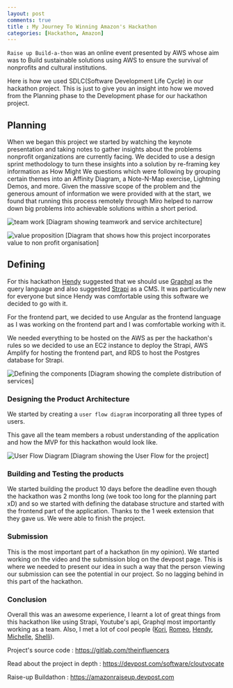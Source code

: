 ```yaml
---
layout: post
comments: true
title : My Journey To Winning Amazon's Hackathon
categories: [Hackathon, Amazon]
---
```



`Raise up Build-a-thon` was an online event presented by AWS whose aim was to Build sustainable solutions using AWS to ensure the survival of nonprofits and cultural institutions.

Here is how we used SDLC(Software Development Life Cycle) in our hackathon project. This is just to give you an insight into how we moved from the Planning phase to the Development phase for our hackathon project.

## Planning
When we began this project we started by watching the keynote presentation and taking notes to gather insights about the problems nonprofit organizations are currently facing. We decided to use a design sprint methodology to turn these insights into a solution by re-framing key information as How Might We questions which were following by grouping certain themes into an Affinity Diagram, a Note-N-Map exercise, Lightning Demos, and more. Given the massive scope of the problem and the generous amount of information we were provided with at the start, we found that running this process remotely through Miro helped to narrow down big problems into achievable solutions within a short period.

![team work](https://res.cloudinary.com/dcrzh66on/image/upload/v1595432286/Cloutvocate/Team_Work_sqcwts.png)
[Diagram showing teamwork and service architecture]

![value proposition](https://res.cloudinary.com/dcrzh66on/image/upload/v1595445705/Cloutvocate/Cloutvocate_Value_Model-05_czz6se.png)
[Diagram that shows how this project incorporates value to non profit organisation]


## Defining

For this hackathon [Hendy](https://www.linkedin.com/in/hendyirawan) suggested that we should use [Graphql](https://graphql.org) as the query language and also suggested [Strapi](https://strapi.io) as a CMS. It was particularly new for everyone but since Hendy was comfortable using this software we decided to go with it.

For the frontend part, we decided to use Angular as the frontend language as I was working on the frontend part and I was comfortable working with it.

We needed everything to be hosted on the AWS as per the hackathon's rules so we decided to use an EC2 instance to deploy the Strapi, AWS Amplify for hosting the frontend part, and RDS to host the Postgres database for Strapi.

![Defining the components](https://res.cloudinary.com/dcrzh66on/image/upload/v1595362124/Cloutvocate/image_luowdq.png)
[Diagram showing the complete distribution of services]


### Designing the Product Architecture

We started by creating a `user flow diagram` incorporating all three types of users.

This gave all the team members a robust understanding of the application and how the MVP for this hackathon would look like.

![User Flow Diagram](https://res.cloudinary.com/dcrzh66on/image/upload/v1595080915/User_Flow_tl9qoa.png)
[Diagram showing the User Flow for the project]

### Building and Testing the products

We started building the product 10 days before the deadline even though the hackathon was 2 months long (we took too long for the planning part xD) and so we started with defining the database structure and started with the frontend part of the application. Thanks to the 1 week extension that they gave us. We were able to finish the project.

### Submission

This is the most important part of a hackathon (in my opinion). We started working on the video and the submission blog on the devpost page. This is where we needed to present our idea in such a way that the person viewing our submission can see the potential in our project. So no lagging behind in this part of the hackathon.

### Conclusion

Overall this was an awesome experience, I learnt a lot of great things from this hackathon like using Strapi, Youtube's api, Graphql most importantly working as a team. Also, I met a lot of cool people ([Kori](https://www.linkedin.com/in/koriskeffington/), [Romeo](https://www.linkedin.com/in/romeo-radanyi-9a815882/), [Hendy](https://www.linkedin.com/in/hendyirawan/), [Michelle](https://www.linkedin.com/in/michelle-z-54594a138/), [Shelli](https://www.linkedin.com/in/shelligorokhovsky/)).



Project's source code : <https://gitlab.com/theinfluencers>

Read about the project in depth : <https://devpost.com/software/cloutvocate>

Raise-up Buildathon : <https://amazonraiseup.devpost.com>